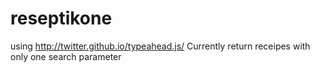 # reseptikone
using http://twitter.github.io/typeahead.js/
Currently return receipes with only one search parameter
